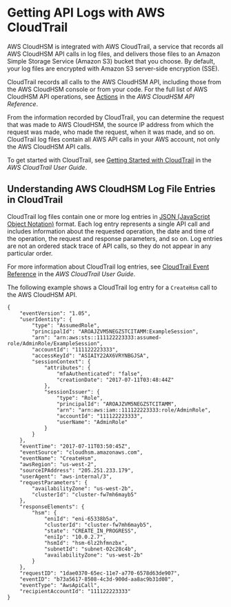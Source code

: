 # Getting API Logs with AWS CloudTrail<a name="get-api-logs-using-cloudtrail"></a>

AWS CloudHSM is integrated with AWS CloudTrail, a service that records all AWS CloudHSM API calls in log files, and delivers those files to an Amazon Simple Storage Service \(Amazon S3\) bucket that you choose\. By default, your log files are encrypted with Amazon S3 server\-side encryption \(SSE\)\.

CloudTrail records all calls to the AWS CloudHSM API, including those from the AWS CloudHSM console or from your code\. For the full list of AWS CloudHSM API operations, see [Actions](https://docs.aws.amazon.com/cloudhsm/latest/APIReference/API_Operations.html) in the *AWS CloudHSM API Reference*\.

From the information recorded by CloudTrail, you can determine the request that was made to AWS CloudHSM, the source IP address from which the request was made, who made the request, when it was made, and so on\. CloudTrail log files contain all AWS API calls in your AWS account, not only the AWS CloudHSM API calls\.

To get started with CloudTrail, see [Getting Started with CloudTrail](http://docs.aws.amazon.com/awscloudtrail/latest/userguide/cloudtrail-getting-started.html) in the *AWS CloudTrail User Guide*\.

## Understanding AWS CloudHSM Log File Entries in CloudTrail<a name="understanding-log-file-entries"></a>

CloudTrail log files contain one or more log entries in [JSON \(JavaScript Object Notation\)](http://json.org) format\. Each log entry represents a single API call and includes information about the requested operation, the date and time of the operation, the request and response parameters, and so on\. Log entries are not an ordered stack trace of API calls, so they do not appear in any particular order\.

For more information about CloudTrail log entries, see [CloudTrail Event Reference](http://docs.aws.amazon.com/awscloudtrail/latest/userguide/cloudtrail-event-reference.html) in the *AWS CloudTrail User Guide*\.

The following example shows a CloudTrail log entry for a `CreateHsm` call to the AWS CloudHSM API\.

```
{
    "eventVersion": "1.05",
    "userIdentity": {
        "type": "AssumedRole",
        "principalId": "AROAJZVM5NEGZSTCITAMM:ExampleSession",
        "arn": "arn:aws:sts::111122223333:assumed-role/AdminRole/ExampleSession",
        "accountId": "111122223333",
        "accessKeyId": "ASIAIY22AX6VRYNBGJSA",
        "sessionContext": {
            "attributes": {
                "mfaAuthenticated": "false",
                "creationDate": "2017-07-11T03:48:44Z"
            },
            "sessionIssuer": {
                "type": "Role",
                "principalId": "AROAJZVM5NEGZSTCITAMM",
                "arn": "arn:aws:iam::111122223333:role/AdminRole",
                "accountId": "111122223333",
                "userName": "AdminRole"
            }
        }
    },
    "eventTime": "2017-07-11T03:50:45Z",
    "eventSource": "cloudhsm.amazonaws.com",
    "eventName": "CreateHsm",
    "awsRegion": "us-west-2",
    "sourceIPAddress": "205.251.233.179",
    "userAgent": "aws-internal/3",
    "requestParameters": {
        "availabilityZone": "us-west-2b",
        "clusterId": "cluster-fw7mh6mayb5"
    },
    "responseElements": {
        "hsm": {
            "eniId": "eni-65338b5a",
            "clusterId": "cluster-fw7mh6mayb5",
            "state": "CREATE_IN_PROGRESS",
            "eniIp": "10.0.2.7",
            "hsmId": "hsm-6lz2hfmnzbx",
            "subnetId": "subnet-02c28c4b",
            "availabilityZone": "us-west-2b"
        }
    },
    "requestID": "1dae0370-65ec-11e7-a770-6578d63de907",
    "eventID": "b73a5617-8508-4c3d-900d-aa8ac9b31d08",
    "eventType": "AwsApiCall",
    "recipientAccountId": "111122223333"
}
```